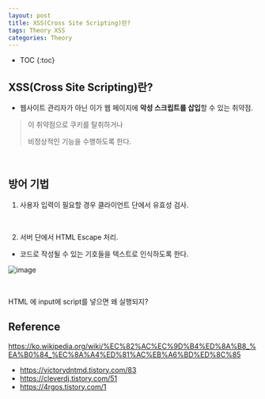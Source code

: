 ```yaml
---
layout: post
title: XSS(Cross Site Scripting)란?
tags: Theory XSS
categories: Theory
---
```


* TOC
{:toc}  

## XSS(Cross Site Scripting)란?
* 웹사이트 관리자가 아닌 이가 웹 페이지에 **악성 스크립트를 삽입**할 수 있는 취약점.

> 이 취약점으로 쿠키를 탈취하거나
>
> 비정상적인 기능을 수행하도록 한다.

<!--more-->


  
<br>  

## 방어 기법
1) 사용자 입력이 필요할 경우 클라이언트 단에서 유효성 검사.  

<br>  

2) 서버 단에서 HTML Escape 처리.
* 코드로 작성될 수 있는 기호들을 텍스트로 인식하도록 한다.  

![image](https://user-images.githubusercontent.com/25604495/83405597-c9977100-a447-11ea-9b2a-8ffae952ea5f.png)   

<br>  

HTML 에 input에 script를 넣으면 왜 실행되지?


## Reference  
https://ko.wikipedia.org/wiki/%EC%82%AC%EC%9D%B4%ED%8A%B8_%EA%B0%84_%EC%8A%A4%ED%81%AC%EB%A6%BD%ED%8C%85
* https://victorydntmd.tistory.com/83
* https://cleverdj.tistory.com/51
* https://4rgos.tistory.com/1